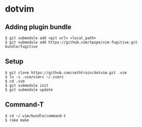 dotvim
======

Adding plugin bundle
--------------------

    $ git submodule add <git url> <local_path>
    $ git submodule add https://github.com/tpope/vim-fugitive.git bundle/fugitive

Setup
-----

    $ git clone https://github.com/sethtrain/dotvim.git .vim
    $ ln -s .vim/vimrc ~/.vimrc
    $ cd .vim
    $ git submodule init
    $ git submodule update

Command-T
---------

    $ cd ~/.vim/bundle/command-t
    $ rake make
